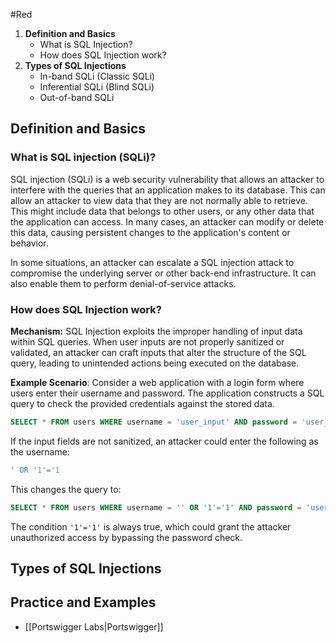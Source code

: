 #Red

1. **Definition and Basics**
    - What is SQL Injection?
    - How does SQL Injection work?
2. **Types of SQL Injections**
    - In-band SQLi (Classic SQLi)
    - Inferential SQLi (Blind SQLi)
    - Out-of-band SQLi

## **Definition and Basics**
### What is SQL injection (SQLi)?
SQL injection (SQLi) is a web security vulnerability that allows an attacker to interfere with the queries that an application makes to its database. This can allow an attacker to view data that they are not normally able to retrieve. This might include data that belongs to other users, or any other data that the application can access. In many cases, an attacker can modify or delete this data, causing persistent changes to the application's content or behavior.

In some situations, an attacker can escalate a SQL injection attack to compromise the underlying server or other back-end infrastructure. It can also enable them to perform denial-of-service attacks.

### How does SQL Injection work?
**Mechanism:** SQL Injection exploits the improper handling of input data within SQL queries. When user inputs are not properly sanitized or validated, an attacker can craft inputs that alter the structure of the SQL query, leading to unintended actions being executed on the database.

**Example Scenario**: Consider a web application with a login form where users enter their username and password. The application constructs a SQL query to check the provided credentials against the stored data.
```sql
SELECT * FROM users WHERE username = 'user_input' AND password = 'user_password'
```

If the input fields are not sanitized, an attacker could enter the following as the username:
```sql
' OR '1'='1
```

This changes the query to:
```sql
SELECT * FROM users WHERE username = '' OR '1'='1' AND password = 'user_password';
```

The condition `'1'='1'` is always true, which could grant the attacker unauthorized access by bypassing the password check.

## **Types of SQL Injections**

## **Practice and Examples**

- [[Portswigger Labs|Portswigger]]
